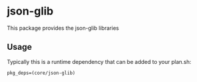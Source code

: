 # json-glib

This package provides the json-glib libraries

## Usage

Typically this is a runtime dependency that can be added to your
plan.sh:

    pkg_deps=(core/json-glib)
